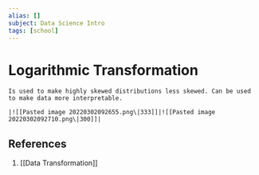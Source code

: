 ```yaml
---
alias: []
subject: Data Science Intro
tags: [school]
---
```

# Logarithmic Transformation

```ad-note
Is used to make highly skewed distributions less skewed. Can be used to make data more interpretable.
```

```ad-example
|![[Pasted image 20220302092655.png\|333]]|![[Pasted image 20220302092710.png\|300]]|
```

## References
1. [[Data Transformation]]